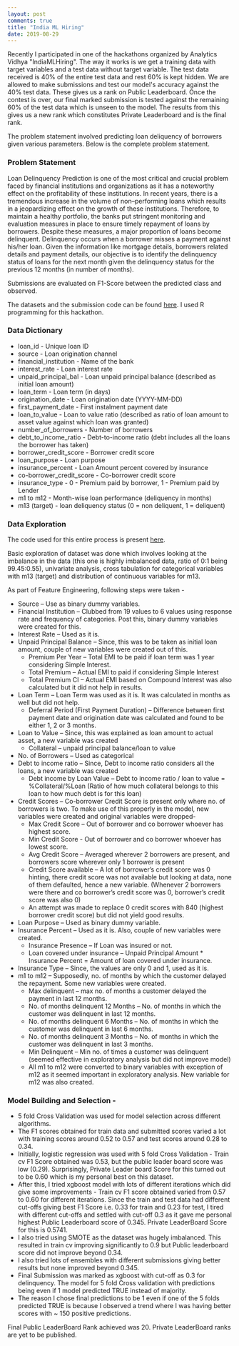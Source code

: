 ```yaml
---
layout: post
comments: true
title: "India ML Hiring"
date: 2019-08-29
---
```


Recently I participated in one of the hackathons organized by Analytics Vidhya "IndiaMLHiring". The way it works is we get a 
training data with target variables and a test data without target variable. The test data received is 40% of the entire test data 
and rest 60% is kept hidden. We are allowed to make submissions and test our model's accuracy against the 40% test data. 
These gives us a rank on Public Leaderboard. Once the contest is over, our final marked submission is tested against the remaining 
60% of the test data which is unseen to the model. The results from this gives us a new rank which constitutes Private Leaderboard 
and is the final rank. 

The problem statement involved predicting loan deliquency of borrowers given various parameters. Below is the complete problem statement.

### Problem Statement

Loan Delinquency Prediction is one of the most critical and crucial problem faced by financial institutions and organizations as it 
has a noteworthy effect on the profitability of these institutions. In recent years, there is a tremendous increase in the volume 
of non–performing loans which results in a jeopardizing effect on the growth of these institutions. Therefore, to maintain a healthy 
portfolio, the banks put stringent monitoring and evaluation measures in place to ensure timely repayment of loans by borrowers. 
Despite these measures, a major proportion of loans become delinquent. Delinquency occurs when a borrower misses a payment against 
his/her loan. Given the information like mortgage details, borrowers related details and payment details, our objective is to identify 
the delinquency status of loans for the next month given the delinquency status for the previous 12 months (in number of months).

Submissions are evaluated on F1-Score between the predicted class and observed.

The datasets and the submission code can be found [here](https://github.com/abhisheksanghai/IndiaMLHiring-2019). I used R programming for this hackathon.

### Data Dictionary

- loan_id	- Unique loan ID
- source - Loan origination channel
- financial_institution - Name of the bank
- interest_rate - Loan interest rate
- unpaid_principal_bal - Loan unpaid principal balance (described as initial loan amount)
- loan_term - Loan term (in days)
- origination_date - Loan origination date (YYYY-MM-DD)
- first_payment_date - First instalment payment date
- loan_to_value - Loan to value ratio (described as ratio of loan amount to asset value against which loan was granted)
- number_of_borrowers - Number of borrowers
- debt_to_income_ratio - Debt-to-income ratio (debt includes all the loans the borrower has taken)
- borrower_credit_score - Borrower credit score
- loan_purpose - Loan purpose
- insurance_percent - Loan Amount percent covered by insurance
- co-borrower_credit_score - Co-borrower credit score
- insurance_type - 0 - Premium paid by borrower, 1 - Premium paid by Lender
- m1 to m12 - Month-wise loan performance (deliquency in months)
- m13	(target) - loan deliquency status (0 = non deliquent, 1 = deliquent)

### Data Exploration

The code used for this entire process is present [here](https://github.com/abhisheksanghai/IndiaMLHiring-2019/blob/master/Code.R).

Basic exploration of dataset was done which involves looking at the imbalance in the data (this one is highly imbalanced data, ratio of 0:1 being 99.45:0.55), univariate analysis, cross tabulation for categorical variables with m13 (target) and distribution of continuous variables for m13.

As part of Feature Engineering, following steps were taken - 
  * Source – Use as binary dummy variables.
  * Financial Institution – Clubbed from 19 values to 6 values using response rate and frequency of categories. Post this, binary dummy variables were created for this.
  * Interest Rate – Used as it is.
  * Unpaid Principal Balance – Since, this was to be taken as initial loan amount, couple of new variables were created out of this. 
    * Premium Per Year – Total EMI to be paid if loan term was 1 year considering Simple Interest.
    * Total Premium – Actual EMI to paid if considering Simple Interest
    * Total Premium CI – Actual EMI based on Compound Interest was also calculated but it did not help in results.
  * Loan Term – Loan Term was used as it is. It was calculated in months as well but did not help.
    * Deferral Period (First Payment Duration) – Difference between first payment date and origination date was calculated and found to be either 1, 2 or 3 months.
  * Loan to Value – Since, this was explained as loan amount to actual asset, a new variable was created
    * Collateral – unpaid principal balance/loan to value
  * No. of Borrowers – Used as categorical
  * Debt to income ratio – Since, Debt to income ratio considers all the loans, a new variable was created
    * Debt income by Loan Value – Debt to income ratio / loan to value = %Collateral/%Loan (Ratio of how much collateral belongs to this loan to how much debt is for this loan)
  * Credit Scores – Co-borrower Credit Score is present only where no. of borrowers is two. To make use of this properly in the model, new variables were created and original variables were dropped-
    * Max Credit Score – Out of borrower and co borrower whoever has highest score.
    * Min Credit Score - Out of borrower and co borrower whoever has lowest score.
    * Avg Credit Score – Averaged wherever 2 borrowers are present, and borrowers score wherever only 1 borrower is present
    * Credit Score available – A lot of borrower’s credit score was 0 hinting, there credit score was not available but looking at data, none of them defaulted, hence a new variable. (Whenever 2 borrowers were there and co borrower’s credit score was 0, borrower’s credit score was also 0)
    * An attempt was made to replace 0 credit scores with 840 (highest borrower credit score) but did not yield good results.
  * Loan Purpose – Used as binary dummy variable.
  * Insurance Percent – Used as it is. Also, couple of new variables were created.
    * Insurance Presence – If Loan was insured or not.
    * Loan covered under insurance – Unpaid Principal Amount * Insurance Percent = Amount of loan covered under insurance.
  * Insurance Type – Since, the values are only 0 and 1, used as it is.
  * m1 to m12 – Supposedly, no. of months by which the customer delayed the repayment. Some new variables were created.
    * Max delinquent – max no. of months a customer delayed the payment in last 12 months.
    * No. of months delinquent 12 Months – No. of months in which the customer was delinquent in last 12 months.
    * No. of months delinquent 6 Months – No. of months in which the customer was delinquent in last 6 months.
    * No. of months delinquent 3 Months – No. of months in which the customer was delinquent in last 3 months.
    * Min Delinquent – Min no. of times a customer was delinquent (seemed effective in exploratory analysis but did not improve model)
    * All m1 to m12 were converted to binary variables with exception of m12 as it seemed important in exploratory analysis. New variable for m12 was also created.

### Model Building and Selection - 

* 5 fold Cross Validation was used for model selection across different algorithms.
* The F1 scores obtained for train data and submitted scores varied a lot with training scores around 0.52 to 0.57 and test scores around 0.28 to 0.34.
* Initially, logistic regression was used with 5 fold Cross Validation - Train cv F1 Score obtained was 0.53, but the public leader board score was low (0.29). Surprisingly, Private Leader board Score for this turned out to be 0.60 which is my personal best on this dataset.
* After this, I tried xgboost model with lots of different iterations which did give some improvements - Train cv F1 score obtained varied from 0.57 to 0.60 for different iterations. Since the train and test data had different cut-offs giving best F1 Score i.e. 0.33 for train and 0.23 for test, I tired with different cut-offs and settled with cut-off 0.3 as it gave me personal highest Public Leaderboard score of 0.345. Private LeaderBoard Score for this is 0.5741.
* I also tried using SMOTE as the dataset was hugely imbalanced. This resulted in train cv improving significantly to 0.9 but Public leaderboard score did not improve beyond 0.34.
* I also tried lots of ensembles with different submissions giving better results but none improved beyond 0.345.
* Final Submission was marked as xgboost with cut-off as 0.3 for delinquency. The model for 5 fold Cross validation with predictions being even if 1 model predicted TRUE instead of majority.
* The reason I chose final predictions to be 1 even if one of the 5 folds predicted TRUE is because I observed a trend where I was having
better scores with ~ 150 positive predictions.

Final Public LeaderBoard Rank achieved was 20. Private LeaderBoard ranks are yet to be published.


